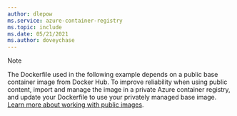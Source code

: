 ```yaml
---
author: dlepow
ms.service: azure-container-registry
ms.topic: include
ms.date: 05/21/2021
ms.author: doveychase
---
```

> [!NOTE]
> The Dockerfile used in the following example depends on a public base container image from Docker Hub. To improve reliability when using public content, import and manage the image in a private Azure container registry, and update your Dockerfile to use your privately managed base image. [Learn more about working with public images](../buffer-gate-public-content.md).
